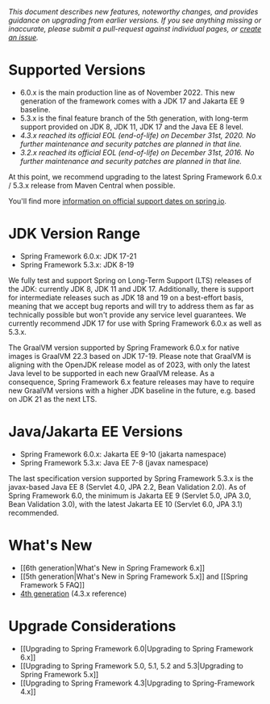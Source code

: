 _This document describes new features, noteworthy changes, and provides guidance on upgrading from earlier versions. If you see anything missing or inaccurate, please submit a pull-request against individual pages, or [create an issue](https://github.com/spring-projects/spring-framework/issues)._

# Supported Versions

- 6.0.x is the main production line as of November 2022. This new generation of the framework comes with a JDK 17 and Jakarta EE 9 baseline.
- 5.3.x is the final feature branch of the 5th generation, with long-term support provided on JDK 8, JDK 11, JDK 17 and the Java EE 8 level.
- _4.3.x reached its official EOL (end-of-life) on December 31st, 2020. No further maintenance and security patches are planned in that line._
- _3.2.x reached its official EOL (end-of-life) on December 31st, 2016. No further maintenance and security patches are planned in that line._

At this point, we recommend upgrading to the latest Spring Framework 6.0.x / 5.3.x release from Maven Central when possible.

You'll find more [information on official support dates on spring.io](https://spring.io/projects/spring-framework#support).

# JDK Version Range

- Spring Framework 6.0.x: JDK 17-21
- Spring Framework 5.3.x: JDK 8-19

We fully test and support Spring on Long-Term Support (LTS) releases of the JDK: currently JDK 8, JDK 11 and JDK 17. Additionally, there is support for intermediate releases such as JDK 18 and 19 on a best-effort basis, meaning that we accept bug reports and will try to address them as far as technically possible but won't provide any service level guarantees. We currently recommend JDK 17 for use with Spring Framework 6.0.x as well as 5.3.x.

The GraalVM version supported by Spring Framework 6.0.x for native images is GraalVM 22.3 based on JDK 17-19. Please note that GraalVM is aligning with the OpenJDK release model as of 2023, with only the latest Java level to be supported in each new GraalVM release. As a consequence, Spring Framework 6.x feature releases may have to require new GraalVM versions with a higher JDK baseline in the future, e.g. based on JDK 21 as the next LTS.

# Java/Jakarta EE Versions

- Spring Framework 6.0.x: Jakarta EE 9-10 (jakarta namespace)
- Spring Framework 5.3.x: Java EE 7-8 (javax namespace)

The last specification version supported by Spring Framework 5.3.x is the javax-based Java EE 8 (Servlet 4.0, JPA 2.2, Bean Validation 2.0). As of Spring Framework 6.0, the minimum is Jakarta EE 9 (Servlet 5.0, JPA 3.0, Bean Validation 3.0), with the latest Jakarta EE 10 (Servlet 6.0, JPA 3.1) recommended.

# What's New

- [[6th generation|What's New in Spring Framework 6.x]]
- [[5th generation|What's New in Spring Framework 5.x]] and [[Spring Framework 5 FAQ]]
- [4th generation](https://docs.spring.io/spring-framework/docs/4.3.x/spring-framework-reference/htmlsingle/#spring-whats-new) (4.3.x reference)

# Upgrade Considerations

- [[Upgrading to Spring Framework 6.0|Upgrading to Spring Framework 6.x]]
- [[Upgrading to Spring Framework 5.0, 5.1, 5.2 and 5.3|Upgrading to Spring Framework 5.x]]
- [[Upgrading to Spring Framework 4.3|Upgrading to Spring-Framework 4.x]]